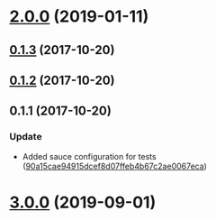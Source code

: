 <a name="2.0.0"></a>
# [2.0.0](https://github.com/advanced-rest-client/cookie-editor/compare/0.1.2...2.0.0) (2019-01-11)




<a name="0.1.3"></a>
## [0.1.3](https://github.com/advanced-rest-client/cookie-editor/compare/0.1.2...0.1.3) (2017-10-20)




<a name="0.1.2"></a>
## [0.1.2](https://github.com/advanced-rest-client/cookie-editor/compare/0.1.1...0.1.2) (2017-10-20)




<a name="0.1.1"></a>
## 0.1.1 (2017-10-20)


### Update

* Added sauce configuration for tests ([90a15cae94915dcef8d07ffeb4b67c2ae0067eca](https://github.com/advanced-rest-client/cookie-editor/commit/90a15cae94915dcef8d07ffeb4b67c2ae0067eca))



# [3.0.0](https://github.com/advanced-rest-client/cookie-editor/compare/0.1.2...3.0.0) (2019-09-01)



